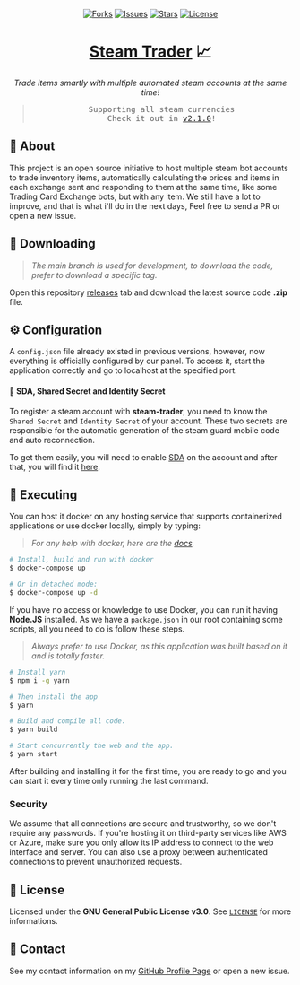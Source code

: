 <p align="center">
  <a href="https://github.com/ArthurFiorette/steam-trader/network/members"><img
      src="https://img.shields.io/github/forks/ArthurFiorette/steam-trader?logo=github&style=flat-square&label=Forks"
      target="_blank"
      alt="Forks" /></a>
  <a href="https://github.com/ArthurFiorette/steam-trader/issues"><img
      src="https://img.shields.io/github/issues/ArthurFiorette/steam-trader?logo=github&style=flat-square&label=Issues"
      target="_blank"
      alt="Issues" /></a>
  <a href="https://github.com/ArthurFiorette/steam-trader/stargazers"><img
      src="https://img.shields.io/github/stars/ArthurFiorette/steam-trader?logo=github&style=flat-square&label=Stars"
      target="_blank"
      alt="Stars" /></a>
  <a href="https://github.com/ArthurFiorette/steam-trader/blob/main/LICENSE"><img
      src="https://img.shields.io/github/license/ArthurFiorette/steam-trader?logo=github&style=flat-square&label=License"
      target="_blank"
      alt="License" /></a>
</p>

<h1 align="center">
  <strong><a href="https://github.com/ArthurFiorette/steam-trader/" target="_blank">Steam Trader</a> 📈</strong>
</h1>
<p align="center">
  <i>Trade items smartly with multiple automated steam accounts at the same time!</i>
</p>

> <pre align="center">
> Supporting all steam currencies
> Check it out in <a href="https://github.com/ArthurFiorette/steam-trader/releases/tag/v2.1.0" target="_blank">v2.1.0</a>!
> </pre>

## 📖 About

This project is an open source initiative to host multiple steam bot accounts to trade
inventory items, automatically calculating the prices and items in each exchange sent and
responding to them at the same time, like some Trading Card Exchange bots, but with any
item. We still have a lot to improve, and that is what i'll do in the next days, Feel free
to send a PR or open a new issue.

## 📁 Downloading

> _The main branch is used for development, to download the code, prefer to download a
> specific tag._

Open this repository
<a href="https://github.com/ArthurFiorette/steam-trader/releases" target="_blank">releases</a>
tab and download the latest source code **.zip** file.

## ⚙️ Configuration

A `config.json` file already existed in previous versions, however, now everything is
officially configured by our panel. To access it, start the application correctly and go
to localhost at the specified port.

#### 🔐 SDA, Shared Secret and Identity Secret

To register a steam account with **steam-trader**, you need to know the `Shared Secret`
and `Identity Secret` of your account. These two secrets are responsible for the automatic
generation of the steam guard mobile code and auto reconnection.

To get them easily, you will need to enable
<a href="https://github.com/Jessecar96/SteamDesktopAuthenticator" target="_blank">SDA</a>
on the account and after that, you will find it
<a href="https://www.youtube.com/watch?v=JjdOJVSZ9Mo" target="_blank">here</a>.

## 🏃 Executing

You can host it docker on any hosting service that supports containerized applications or
use docker locally, simply by typing:

> _For any help with docker, here are the
> <a href="https://docs.docker.com/compose/" target="_blank">docs</a>._

```sh
# Install, build and run with docker
$ docker-compose up

# Or in detached mode:
$ docker-compose up -d
```

If you have no access or knowledge to use Docker, you can run it having **Node.JS**
installed. As we have a `package.json` in our root containing some scripts, all you need
to do is follow these steps.

> _Always prefer to use Docker, as this application was built based on it and is totally
> faster._

```sh
# Install yarn
$ npm i -g yarn

# Then install the app
$ yarn

# Build and compile all code.
$ yarn build

# Start concurrently the web and the app.
$ yarn start
```

After building and installing it for the first time, you are ready to go and you can start
it every time only running the last command.

### Security

We assume that all connections are secure and trustworthy, so we don't require any
passwords. If you're hosting it on third-party services like AWS or Azure, make sure you
only allow its IP address to connect to the web interface and server. You can also use a
proxy between authenticated connections to prevent unauthorized requests.

## 📃 License

Licensed under the **GNU General Public License v3.0**. See
<a href="LICENSE" target="_blank">`LICENSE`</a> for more informations.

## 📧 Contact

See my contact information on my
<a href="https://github.com/ArthurFiorette" target="_blank">GitHub Profile Page</a> or
open a new issue.
